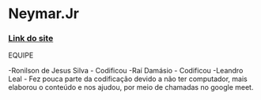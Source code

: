 # Neymar.Jr

<h3> <a href="https://ronilson789.github.io/Neymar.Jr/">Link do site<a/> </h3>

EQUIPE

-Ronilson de Jesus Silva - Codificou
-Raí Damásio - Codificou
-Leandro Leal - Fez pouca parte da codificação devido a não ter computador, mais elaborou o conteúdo e nos ajudou, por meio de chamadas no google meet.
